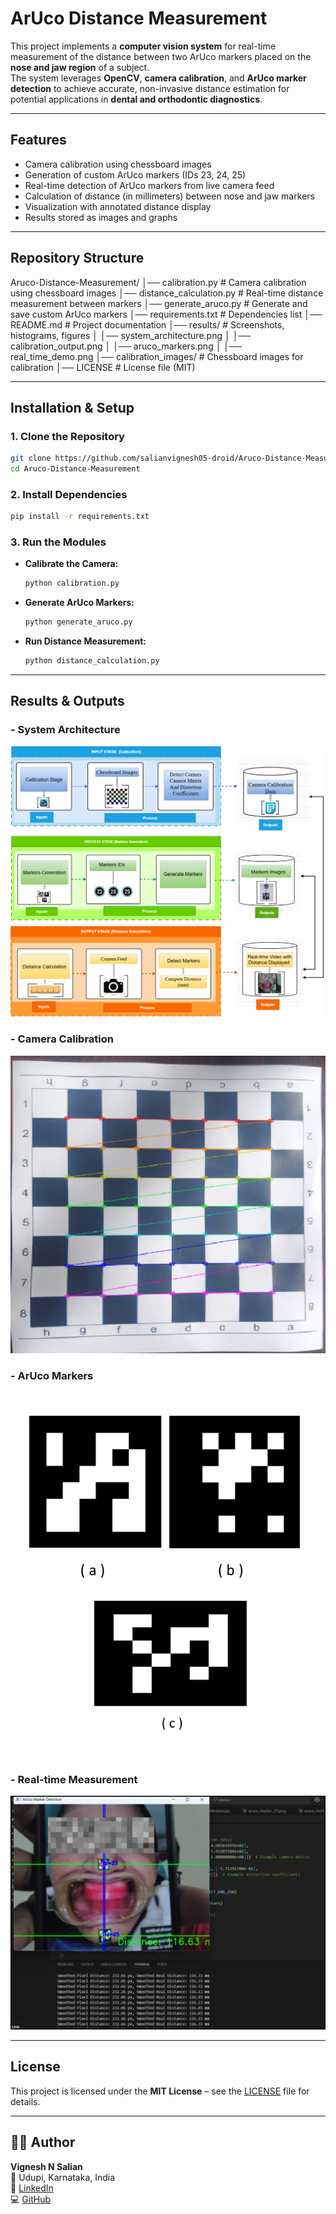 # ArUco Distance Measurement

This project implements a **computer vision system** for real-time measurement of the distance between two ArUco markers placed on the **nose and jaw region** of a subject.  
The system leverages **OpenCV**, **camera calibration**, and **ArUco marker detection** to achieve accurate, non-invasive distance estimation for potential applications in **dental and orthodontic diagnostics**.

---

##  Features
-  Camera calibration using chessboard images  
-  Generation of custom ArUco markers (IDs 23, 24, 25)  
-  Real-time detection of ArUco markers from live camera feed  
-  Calculation of distance (in millimeters) between nose and jaw markers  
-  Visualization with annotated distance display  
-  Results stored as images and graphs  

---

##  Repository Structure

Aruco-Distance-Measurement/
│── calibration.py # Camera calibration using chessboard images
│── distance_calculation.py # Real-time distance measurement between markers
│── generate_aruco.py # Generate and save custom ArUco markers
│── requirements.txt # Dependencies list
│── README.md # Project documentation
│── results/ # Screenshots, histograms, figures
│ │── system_architecture.png
│ │── calibration_output.png
│ │── aruco_markers.png
│ │── real_time_demo.png
│── calibration_images/ # Chessboard images for calibration
│── LICENSE # License file (MIT)

---

##  Installation & Setup

### 1. Clone the Repository
```bash
git clone https://github.com/salianvignesh05-droid/Aruco-Distance-Measurement.git
cd Aruco-Distance-Measurement
```

### 2. Install Dependencies
```bash
pip install -r requirements.txt
```

### 3. Run the Modules
- **Calibrate the Camera:**
  ```bash
  python calibration.py
  ```
- **Generate ArUco Markers:**
  ```bash
  python generate_aruco.py
  ```
- **Run Distance Measurement:**
  ```bash
  python distance_calculation.py
  ```

---

##  Results & Outputs

### - System Architecture
![System Architecture](results/system_architecture.png)

### - Camera Calibration
![Chessboard Calibration](results/chessboard_calibration.png)

### - ArUco Markers
![ArUco Markers](results/aruco_markers.png)

### - Real-time Measurement
![Real-time Demo](results/real_time_demo.png)

---

##  License
This project is licensed under the **MIT License** – see the [LICENSE](LICENSE) file for details.

---

## 👨‍💻 Author
**Vignesh N Salian**  
📍 Udupi, Karnataka, India  
🔗 [LinkedIn](https://www.linkedin.com/in/vignesh-n-salian)  
💻 [GitHub](https://github.com/salianvignesh05-droid)




